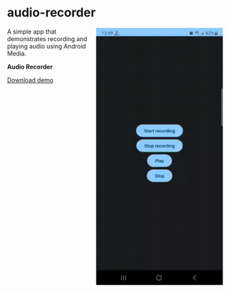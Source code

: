 # audio-recorder

<img align="right" width="296" height="600"  src="https://github.com/raheemadamboev/audio-recorder/blob/master/banner.gif" />

A simple app that demonstrates recording and playing audio using Android Media.

**Audio Recorder**

<a href="https://github.com/raheemadamboev/audio-recorder/blob/master/app-debug.apk">Download demo</a>
